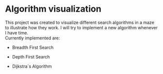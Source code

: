 # Algorithm visualization

This project was created to visualize different search algorithms in a maze to illustrate how they work.
I will try to implement a new algorithm whenever I have time.<br>
Currently implemented are:

* Breadth First Search

* Depth First Search

* Dijkstra`s Algorithm
